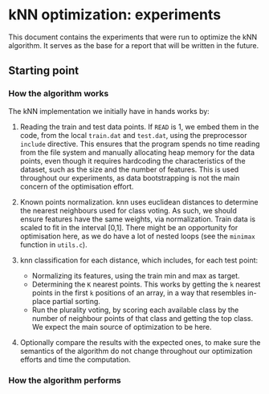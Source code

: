 # kNN optimization: experiments

This document contains the experiments that were run to optimize the kNN algorithm. It serves as the base for a report that will be written in the future.

## Starting point

### How the algorithm works

The kNN implementation we initially have in hands works by:

1. Reading the train and test data points. If `READ` is 1, we embed them in the code, from the local `train.dat` and `test.dat`, using the preprocessor `include` directive. This ensures that the program spends no time reading from the file system and manually allocating heap memory for the data points, even though it requires hardcoding the characteristics of the dataset, such as the size and the number of features. This is used throughout our experiments, as data bootstrapping is not the main concern of the optimisation effort.

2. Known points normalization. knn uses euclidean distances to determine the nearest neighbours used for class voting. As such, we should ensure features have the same weights, via normalization. Train data is scaled to fit in the interval [0,1]. There might be an opportunity for optimisation here, as we do have a lot of nested loops (see the `minimax` function in `utils.c`).

3. knn classification for each distance, which includes, for each test point:
    - Normalizing its features, using the train min and max as target.
    - Determining the `K` nearest points. This works by getting the `k` nearest points in the first `k` positions of an array, in a way that resembles in-place partial sorting.
    - Run the plurality voting, by scoring each available class by the number of neighbour points of that class and getting the top class.
We expect the main source of optimization to be here.

1. Optionally compare the results with the expected ones, to make sure the semantics of the algorithm do not change throughout our optimization efforts and time the computation.

### How the algorithm performs

